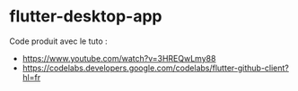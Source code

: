 # flutter-desktop-app

Code produit avec le tuto :

- https://www.youtube.com/watch?v=3HREQwLmy88
- https://codelabs.developers.google.com/codelabs/flutter-github-client?hl=fr

